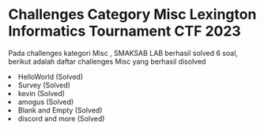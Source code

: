 # Challenges Category Misc Lexington Informatics Tournament CTF 2023

<p> Pada challenges kategori Misc , SMAKSAB LAB berhasil solved 6 soal, berikut adalah daftar challenges Misc yang berhasil disolved </p>
<li> HelloWorld (Solved) </li>
<li> Survey (Solved) </li>
<li> kevin (Solved) </li>
<li> amogus (Solved) </li>
<li> Blank and Empty (Solved) </li>
<li> discord and more (Solved) </li>
